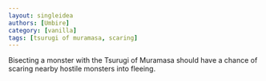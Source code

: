 ```yaml
---
layout: singleidea
authors: [Umbire]
category: [vanilla]
tags: [tsurugi of muramasa, scaring]
---
```

Bisecting a monster with the Tsurugi of Muramasa should have a chance of scaring
nearby hostile monsters into fleeing.
